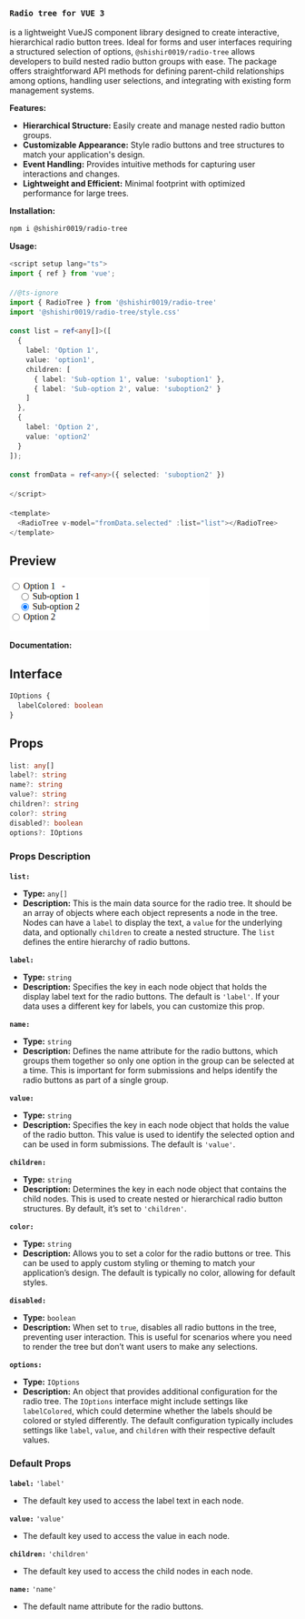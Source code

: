 ### **`Radio tree for VUE 3`**
 is a lightweight VueJS component library designed to create interactive, hierarchical radio button trees. Ideal for forms and user interfaces requiring a structured selection of options, `@shishir0019/radio-tree` allows developers to build nested radio button groups with ease. The package offers straightforward API methods for defining parent-child relationships among options, handling user selections, and integrating with existing form management systems.

**Features:**
- **Hierarchical Structure:** Easily create and manage nested radio button groups.
- **Customizable Appearance:** Style radio buttons and tree structures to match your application's design.
- **Event Handling:** Provides intuitive methods for capturing user interactions and changes.
- **Lightweight and Efficient:** Minimal footprint with optimized performance for large trees.

**Installation:**
```bash
npm i @shishir0019/radio-tree
```

**Usage:**
```typescript
<script setup lang="ts">
import { ref } from 'vue';

//@ts-ignore
import { RadioTree } from '@shishir0019/radio-tree'
import '@shishir0019/radio-tree/style.css'

const list = ref<any[]>([
  {
    label: 'Option 1',
    value: 'option1',
    children: [
      { label: 'Sub-option 1', value: 'suboption1' },
      { label: 'Sub-option 2', value: 'suboption2' }
    ]
  },
  {
    label: 'Option 2',
    value: 'option2'
  }
]);

const fromData = ref<any>({ selected: 'suboption2' })

</script>

<template>
  <RadioTree v-model="fromData.selected" :list="list"></RadioTree>
</template>
```
## Preview
![Sonny and Mariel high fiving.](./preview.png)

**Documentation:**
## Interface
```typescript
IOptions {
  labelColored: boolean
}
```
## Props
```typescript
list: any[]
label?: string
name?: string
value?: string
children?: string
color?: string
disabled?: boolean
options?: IOptions
```

### Props Description

**`list:`** 
  - **Type:** `any[]`
  - **Description:** This is the main data source for the radio tree. It should be an array of objects where each object represents a node in the tree. Nodes can have a `label` to display the text, a `value` for the underlying data, and optionally `children` to create a nested structure. The `list` defines the entire hierarchy of radio buttons.

**`label:`** 
  - **Type:** `string`
  - **Description:** Specifies the key in each node object that holds the display label text for the radio buttons. The default is `'label'`. If your data uses a different key for labels, you can customize this prop.

**`name:`** 
  - **Type:** `string`
  - **Description:** Defines the name attribute for the radio buttons, which groups them together so only one option in the group can be selected at a time. This is important for form submissions and helps identify the radio buttons as part of a single group.

**`value:`** 
  - **Type:** `string`
  - **Description:** Specifies the key in each node object that holds the value of the radio button. This value is used to identify the selected option and can be used in form submissions. The default is `'value'`.

**`children:`** 
  - **Type:** `string`
  - **Description:** Determines the key in each node object that contains the child nodes. This is used to create nested or hierarchical radio button structures. By default, it’s set to `'children'`.

**`color:`** 
  - **Type:** `string`
  - **Description:** Allows you to set a color for the radio buttons or tree. This can be used to apply custom styling or theming to match your application’s design. The default is typically no color, allowing for default styles.

**`disabled:`** 
  - **Type:** `boolean`
  - **Description:** When set to `true`, disables all radio buttons in the tree, preventing user interaction. This is useful for scenarios where you need to render the tree but don’t want users to make any selections.

**`options:`** 
  - **Type:** `IOptions`
  - **Description:** An object that provides additional configuration for the radio tree. The `IOptions` interface might include settings like `labelColored`, which could determine whether the labels should be colored or styled differently. The default configuration typically includes settings like `label`, `value`, and `children` with their respective default values.

### Default Props

**`label:`** `'label'` 
  - The default key used to access the label text in each node.

**`value:`** `'value'` 
  - The default key used to access the value in each node.

**`children:`** `'children'` 
  - The default key used to access the child nodes in each node.

**`name:`** `'name'` 
  - The default name attribute for the radio buttons.
